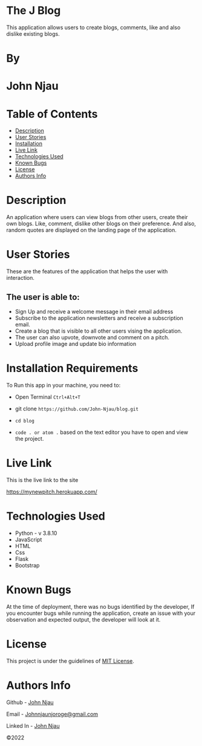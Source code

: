 # The J Blog

This application allows users to create blogs, comments, like and also dislike existing blogs.

# By

# John Njau

# Table of Contents

- [Description](#description)
- [User Stories](#user-stories)
- [Installation](#installation-requirements)
- [Live Link](#live-link)
- [Technologies Used](#technologies-used)
- [Known Bugs](#known-bugs)
- [License](#license)
- [Authors Info](#author-Info)

# Description

An application where users can view blogs from other users, create their own blogs. Like, comment, dislike other blogs on their preference.
And also, random quotes are displayed on the landing page of the application.

# User Stories

These are the features of the application that helps the user with interaction.

<h2>The user is able to: </h2>
<ul>
<li>Sign Up and receive a welcome message in their email address</li>
<li>Subscribe to the application newsletters and receive a subscription email.</li> 
<li>Create a blog that is visible to all other users vising the application.</li>
<li>The user can also upvote, downvote and comment on a pitch.</li>
<li>Upload profile image and update bio information</li>
</ul>

# Installation Requirements

To Run this app in your machine, you need to:

- Open Terminal `Ctrl+Alt+T`

- git clone `https://github.com/John-Njau/blog.git`

- `cd blog`

- `code . or atom .` based on the text editor you have to open and view the project.

# Live Link

This is the live link to the site

<a>https://mynewpitch.herokuapp.com/</a>

# Technologies Used

- Python - v 3.8.10
- JavaScript 
- HTML
- Css
- Flask
- Bootstrap

# Known Bugs

At the time of deployment, there was no bugs identified by the developer,
If you encounter bugs while running the application, create an issue with your observation and expected output, the developer will look at it.

# License

This project is under the guidelines of [MIT License](https://github.com/John-Njau/My-Portfolio/blob/main/LICENSE).

# Authors Info

Github - [John Njau](https://github.com/john-njau/)

Email - [Johnnjaunjoroge@gmail.com](johnnjaunjoroge@gmail.com)

Linked In - [John Njau](https://www.linkedin.com/mwlite/in/john-njau-868b37213)

<p>&copy;2022 </p>